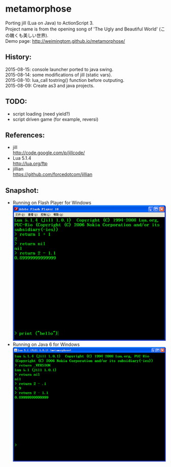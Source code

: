 ﻿# metamorphose
Porting jill (Lua on Java) to ActionScript 3.   
Project name is from the opening song of 'The Ugly and Beautiful World' (この醜くも美しい世界).   
Demo page: http://weimingtom.github.io/metamorphose/  

## History:  
2015-08-15: console launcher ported to java swing.    
2015-08-14: some modifications of jill (static vars).    
2015-08-10: lua_call tostring() function before outputing.    
2015-08-09: Create as3 and java projects.    

## TODO:    
* script loading (need yield?)    
* script driven game (for example, reversi)    

## References:  
* jill  
http://code.google.com/p/jillcode/  
* Lua 5.1.4  
http://lua.org/ftp  
* jillian  
https://github.com/forcedotcom/jillian  

## Snapshot:  
* Running on Flash Player for Windows   
![Snapshot](/snapshot/launcher_001.png)  
* Running on Java 6 for Windows   
![Snapshot](/snapshot/launcher_002.png)    
